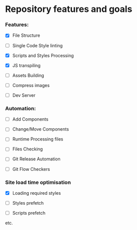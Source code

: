 # Repository features and goals

### Features:

- [X] File Structure

- [ ] Single Code Style linting

- [X] Scripts and Styles Processing

- [X] JS transpiling

- [ ] Assets Building

- [ ] Compress images

- [ ] Dev Server



### Automation:

- [ ] Add Components

- [ ] Change/Move Components

- [ ] Runtime Processing files
  
- [ ] Files Checking 

- [ ] Git Release Automation

- [ ] Git Flow Checkers



### Site load time optimisation

- [X] Loading required styles

- [ ] Styles prefetch

- [ ] Scripts prefetch

etc.






